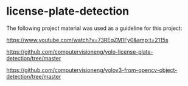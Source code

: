 # license-plate-detection
The following project material was used as a guideline for this project:

https://www.youtube.com/watch?v=73REqZM1Fy0&amp;t=2115s

https://github.com/computervisioneng/yolo-license-plate-detection/tree/master

https://github.com/computervisioneng/yolov3-from-opencv-object-detection/tree/master
